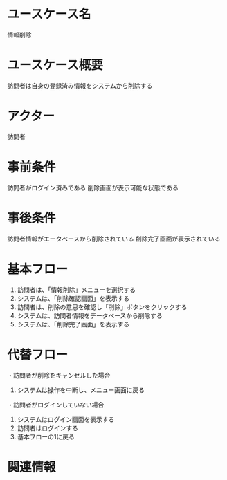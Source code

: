 # ユースケース名
情報削除
# ユースケース概要
訪問者は自身の登録済み情報をシステムから削除する
# アクター
訪問者
# 事前条件
訪問者がログイン済みである
削除画面が表示可能な状態である
# 事後条件
訪問者情報がエータベースから削除されている
削除完了画面が表示されている
# 基本フロー
1. 訪問者は、「情報削除」メニューを選択する
2. システムは、「削除確認画面」を表示する
3. 訪問者は、削除の意思を確認し「削除」ボタンをクリックする
4. システムは、訪問者情報をデータベースから削除する
5. システムは、「削除完了画面」を表示する
# 代替フロー
・訪問者が削除をキャンセルした場合
 1. システムは操作を中断し、メニュー画面に戻る

・訪問者がログインしていない場合
 1. システムはログイン画面を表示する
 2. 訪問者はログインする
 3. 基本フローの1に戻る
# 関連情報